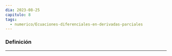 ```yaml
---
dia: 2023-08-25
capitulo: 8
tags:
  - numerico/Ecuaciones-diferenciales-en-derivadas-parciales
---
```

### Definición
---
